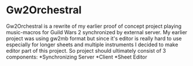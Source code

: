 # Gw2Orchestral
Gw2Orchestral is a rewrite of my earlier proof of concept project playing music-macros for Guild Wars 2 synchronized by external server.
My earlier project was using gw2mb format but since it's editor is really hard to use especially for longer sheets and multiple instruments I decided to make editor part of this project.
So project should ultimately consist of 3 components:
*Synchronizing Server
*Client
*Sheet Editor
